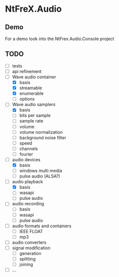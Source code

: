 # NtFreX.Audio

## Demo

For a demo look into the NtFrex.Audio.Console project

## TODO

 - [ ] tests
 - [ ] api refinement
 - [ ] Wave audio container
   - [x] basis
   - [x] streamable
   - [x] enumerable
   - [ ] options
 - [ ] Wave audio samplers
   - [x] basis
   - [ ] bits per sample
   - [ ] sample rate
   - [ ] volume
   - [ ] volume normalization
   - [ ] background noise filter
   - [ ] speed
   - [ ] channels
   - [ ] fourier
 - [ ] audio devices
   - [x] basis
   - [ ] windows multi media
   - [ ] pulse audio (ALSA?)
 - [ ] audio playback
   - [x] basis
   - [ ] wasapi
   - [ ] pulse audio
 - [ ] audio recording
   - [ ] basis
   - [ ] wasapi
   - [ ] pulse audio
 - [ ] audio formats and containers
   - [ ] IEEE FLOAT
   - [ ] mp3
 - [ ] audio converters
 - [ ] signal modification
   - [ ] generation
   - [ ] splitting
   - [ ] joining
 - [ ] ...

